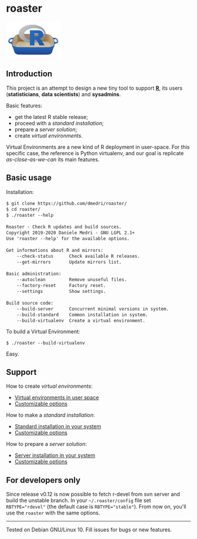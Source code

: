 # roaster

![](images/roaster-logo.png)

## Introduction

This project is an attempt to design a new tiny tool to support 
[**R**](http://www.r-project.org), its users (**statisticians**, **data
scientists**) and **sysadmins**.

Basic features:

* get the latest R stable release;
* proceed with a _standard installation_;
* prepare a _server solution_;
* create _virtual environments_.

Virtual Environments are a new kind of R deployment in user-space. For
this specific case, the reference is Python virtualenv, and our goal is
replicate _as-close-as-we-can_ its main features.

## Basic usage

Installation:

```
$ git clone https://github.com/dmedri/roaster/
$ cd roaster/
$ ./roaster --help

Roaster - Check R updates and build sources.
Copyright 2019-2020 Daniele Medri - GNU LGPL 2.1+
Use 'roaster --help' for the available options.

Get informations about R and mirrors:
	--check-status   	Check available R releases.
	--get-mirrors    	Update mirrors list.

Basic administration:
	--autoclean      	Remove unuseful files.
	--factory-reset  	Factory reset.
	--settings       	Show settings.

Build source code:
	--build-server    	Concurrent minimal versions in system.
	--build-standard  	Common installation in system.
	--build-virtualenv	Create a virtual environment.
```
To build a Virtual Environment:

```
$ ./roaster --build-virtualenv
```
Easy.

## Support

How to create *virtual environments*:

* [Virtual environments in user space](docs/build-virtualenv.md)
* [Customizable options](docs/build-virtualenv-options.md)

How to make a *standard installation*:

* [Standard installation in your system](docs/build-standard.md)
* [Customizable options](docs/build-standard-options.md)

How to prepare a *server solution*:

* [Server installation in your system](docs/build-server.md)
* [Customizable options](docs/build-server-options.md)

## For developers only

Since release v0.12 is now possible to fetch r-devel from svn server and build the
unstable branch. In your `~/.roaster/config` file set `RBTYPE="rdevel"` (the
default case is `RBTYPE="stable"`). From now on, you'll use the `roaster` with
the same options.

---
Tested on Debian GNU/Linux 10. Fill issues for bugs or new features.
